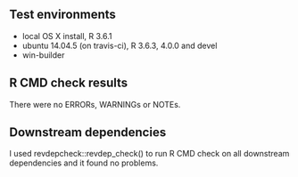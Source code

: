 ## Test environments
* local OS X install, R 3.6.1  
* ubuntu 14.04.5 (on travis-ci), R 3.6.3, 4.0.0 and devel
* win-builder

## R CMD check results  
There were no ERRORs, WARNINGs or NOTEs.  

## Downstream dependencies
I used revdepcheck::revdep_check() to run R CMD check on all downstream dependencies 
and it found no problems.
